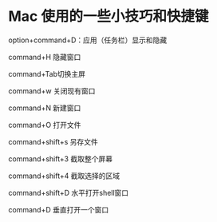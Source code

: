 # Mac 使用的一些小技巧和快捷键

option+command+D：应用（任务栏）显示和隐藏     

command+H 隐藏窗口    

command+Tab切换主屏    

command+w 关闭现有窗口   

command+N 新建窗口    

command+O 打开文件    

command+shift+s 另存文件   

command+shift+3 截取整个屏幕    

command+shift+4 截取选择的区域     

command+shift+D 水平打开shell窗口    

command+D 垂直打开一个窗口     